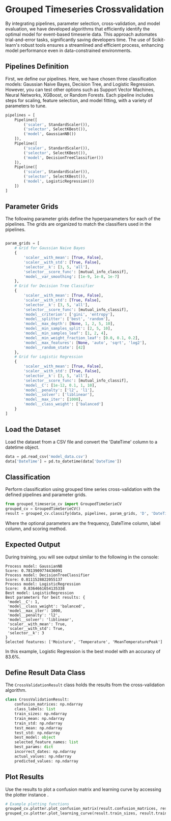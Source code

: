 # Grouped Timeseries Crossvalidation

By integrating pipelines, parameter selection, cross-validation, and model evaluation, we have developed algorithms that efficiently identify the optimal model for event-based timeserie data. This approach automates trial-and-error tasks, significantly saving developers time. The use of Scikit-learn's robust tools ensures a streamlined and efficient process, enhancing model performance even in data-constrained environments.


## Pipelines Definition
First, we define our pipelines. Here, we have chosen three classification models: Gaussian Naive Bayes, Decision Tree, and Logistic Regression. However, you can test other options such as Support Vector Machines, Neural Networks, XGBoost, or Random Forests. Each pipeline includes steps for scaling, feature selection, and model fitting, with a variety of parameters to tune.

```python
pipelines = [
    Pipeline([
        ('scaler', StandardScaler()),
        ('selector', SelectKBest()),
        ('model', GaussianNB())
    ]),
    Pipeline([
        ('scaler', StandardScaler()),
        ('selector', SelectKBest()),
        ('model', DecisionTreeClassifier())
    ]),
    Pipeline([
        ('scaler', StandardScaler()),
        ('selector', SelectKBest()),
        ('model', LogisticRegression())
    ])
]
```
## Parameter Grids
The following parameter grids define the hyperparameters for each of the pipelines. The grids are organized to match the classifiers used in the pipelines.

```python

param_grids = [
    # Grid for Gaussian Naive Bayes
    {
        'scaler__with_mean': [True, False],
        'scaler__with_std': [True, False],
        'selector__k': [3, 5, 'all'],
        'selector__score_func': [mutual_info_classif],
        'model__var_smoothing': [1e-9, 1e-8, 1e-7]
    },
    # Grid for Decision Tree Classifier
    {
        'scaler__with_mean': [True, False],
        'scaler__with_std': [True, False],
        'selector__k': [3, 5, 'all'],
        'selector__score_func': [mutual_info_classif],
        'model__criterion': ['gini', 'entropy'],
        'model__splitter': ['best', 'random'],
        'model__max_depth': [None, 1, 2, 5, 10],
        'model__min_samples_split': [2, 5, 10],
        'model__min_samples_leaf': [1, 2, 4],
        'model__min_weight_fraction_leaf': [0.0, 0.1, 0.2],
        'model__max_features': [None, 'auto', 'sqrt', 'log2'],
        'model__random_state': [42]
    },
    # Grid for Logistic Regression
    {
        'scaler__with_mean': [True, False],
        'scaler__with_std': [True, False],
        'selector__k': [3, 5, 'all'],
        'selector__score_func': [mutual_info_classif],
        'model__C': [1e-12, 0.1, 1, 10],
        'model__penalty': ['l2', 'l1'],
        'model__solver': ['liblinear'],
        'model__max_iter': [1000],
        'model__class_weight': ['balanced']
    }
]

```

## Load the Dataset
Load the dataset from a CSV file and convert the 'DateTime' column to a datetime object.
```python
data = pd.read_csv('model_data.csv')
data['DateTime'] = pd.to_datetime(data['DateTime'])
```

## Classification
Perform classification using grouped time series cross-validation with the defined pipelines and parameter grids.

```python
from grouped_timeserie_cv import GroupedTimeSerieCV
grouped_cv = GroupedTimeSerieCV()
result = grouped_cv.classify(data, pipelines, param_grids, 'D', 'DateTime','Label', 'accuracy')
```
Where the optional parameters are the frequency, DateTime column, label column, and scoring method.


## Expected Output

During training, you will see output similar to the following in the console:

```
Process model: GaussianNB
Score: 0.7813909774436091
Process model: DecisionTreeClassifier
Score: 0.8111528822055137
Process model: LogisticRegression
Score:  0.8364661654135338
Best model: LogisticRegression
Best parameters for best results: {
 'model__C': 1,
 'model__class_weight': 'balanced',
 'model__max_iter': 1000,
 'model__penalty': 'l2',
 'model__solver': 'liblinear',
 'scaler__with_mean': True,
 'scaler__with_std': True,
 'selector__k': 3
}
Selected features: ['Moisture', 'Temperature', 'MeanTemperaturePeak']

```

In this example, Logistic Regression is the best model with an accuracy of 83.6%.

## Define Result Data Class

The `CrossValidationResult` class holds the results from the cross-validation algorithm.

```python
class CrossValidationResult:
    confusion_matrices: np.ndarray
    class_labels: list
    train_sizes: np.ndarray
    train_mean: np.ndarray
    train_std: np.ndarray
    test_mean: np.ndarray
    test_std: np.ndarray
    best_model: object
    selected_feature_names: list
    best_params: dict
    incorrect_dates: np.ndarray
    actual_values: np.ndarray
    predicted_values: np.ndarray
```

## Plot Results

Use the results to plot a confusion matrix and learning curve by accessing the plotter instance .

```python
# Example plotting functions
grouped_cv.plotter.plot_confusion_matrix(result.confusion_matrices, result.class_labels)
grouped_cv.plotter.plot_learning_curve(result.train_sizes, result.train_mean, result.train_std, result.test_mean, result.test_std)
```

